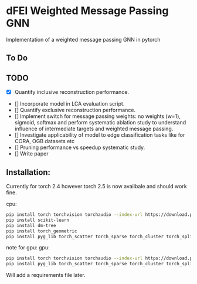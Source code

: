 # dFEI Weighted Message Passing GNN
Implementation of a weighted message passing GNN in pytorch 

## To Do

## TODO
- [x] Quantify inclusive reconstruction performance.
- [] Incorporate model in LCA evaluation script.
- [] Quantify exclusive reconstruction performance.
- [] Implement switch for message passing weights: no weights (w=1), sigmoid, softmax and perform systematic ablation study to understand influence of intermediate targets and weighted message passing.
- [] Investigate applicability of model to edge classification tasks like for CORA, OGB datasets etc
- [] Pruning performance vs speedup systematic study.
- [] Write paper


## Installation:

Currently for torch 2.4 however torch 2.5 is now availbale and should work fine.

cpu: 
```bash
pip install torch torchvision torchaudio --index-url https://download.pytorch.org/whl/cpu
pip install scikit-learn
pip install dm-tree
pip install torch_geometric
pip install pyg_lib torch_scatter torch_sparse torch_cluster torch_spline_conv -f https://data.pyg.org/whl/torch-2.4.0+cpu.html
```
note for gpu:
gpu: 
```bash
pip install torch torchvision torchaudio --index-url https://download.pytorch.org/whl/cu124
pip install pyg_lib torch_scatter torch_sparse torch_cluster torch_spline_conv -f https://data.pyg.org/whl/torch-2.4.0+cu124.html
```

Will add a requirements file later.
